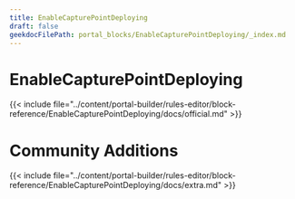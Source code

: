 ```yaml
---
title: EnableCapturePointDeploying
draft: false
geekdocFilePath: portal_blocks/EnableCapturePointDeploying/_index.md
---
```

# EnableCapturePointDeploying
{{< include file="../content/portal-builder/rules-editor/block-reference/EnableCapturePointDeploying/docs/official.md" >}}

# Community Additions

{{< include file="../content/portal-builder/rules-editor/block-reference/EnableCapturePointDeploying/docs/extra.md" >}}